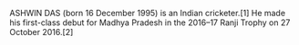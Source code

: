 ASHWIN DAS (born 16 December 1995) is an Indian cricketer.[1] He made his first-class debut for Madhya Pradesh in the 2016–17 Ranji Trophy on 27 October 2016.[2]
